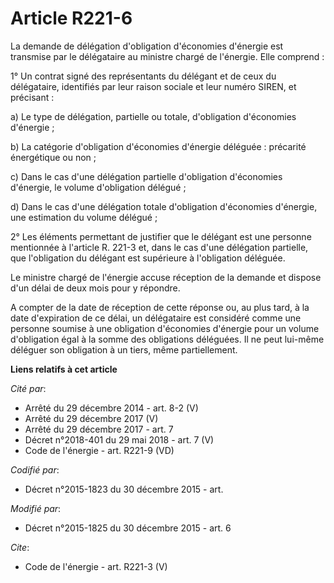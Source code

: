 # Article R221-6

La demande de délégation d'obligation d'économies d'énergie est transmise par le délégataire au ministre chargé de l'énergie.
Elle comprend : 

1° Un contrat signé des représentants du délégant et de ceux du délégataire, identifiés par leur raison sociale et leur
numéro SIREN, et précisant : 

a) Le type de délégation, partielle ou totale, d'obligation d'économies d'énergie ; 

b) La catégorie d'obligation d'économies d'énergie déléguée : précarité énergétique ou non ; 

c) Dans le cas d'une délégation partielle d'obligation d'économies d'énergie, le volume d'obligation délégué ; 

d) Dans le cas d'une délégation totale d'obligation d'économies d'énergie, une estimation du volume délégué ; 

2° Les éléments permettant de justifier que le délégant est une personne mentionnée à l'article R. 221-3 et, dans le cas
d'une délégation partielle, que l'obligation du délégant est supérieure à l'obligation déléguée. 

Le ministre chargé de l'énergie accuse réception de la demande et dispose d'un délai de deux mois pour y répondre. 

A compter de la date de réception de cette réponse ou, au plus tard, à la date d'expiration de ce délai, un délégataire est
considéré comme une personne soumise à une obligation d'économies d'énergie pour un volume d'obligation égal à la somme des
obligations déléguées. Il ne peut lui-même déléguer son obligation à un tiers, même partiellement.

**Liens relatifs à cet article**

_Cité par_:

  - Arrêté du 29 décembre 2014 - art. 8-2 (V)
  - Arrêté du 29 décembre 2017 (V)
  - Arrêté du 29 décembre 2017 - art. 7
  - Décret n°2018-401 du 29 mai 2018 - art. 7 (V)
  - Code de l'énergie - art. R221-9 (VD)

_Codifié par_:

  - Décret n°2015-1823 du 30 décembre 2015 - art.

_Modifié par_:

  - Décret n°2015-1825 du 30 décembre 2015 - art. 6

_Cite_:

  - Code de l'énergie - art. R221-3 (V)
